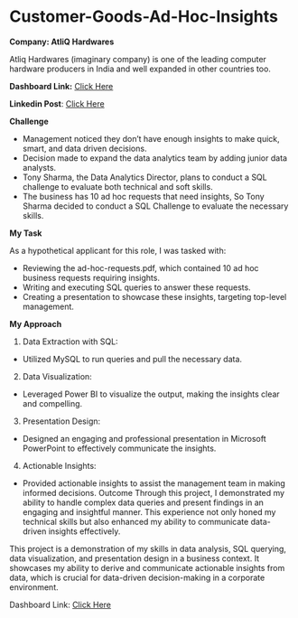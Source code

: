 # Customer-Goods-Ad-Hoc-Insights
**Company: AtliQ Hardwares**

Atliq Hardwares (imaginary company) is one of the leading computer hardware producers in India and well expanded in other countries too.

**Dashboard Link:** [Click Here](https://app.powerbi.com/view?r=eyJrIjoiMTM3NzM5NTgtNDZjYS00YjcwLWIyOGQtZjcxMTMwMTFhYzJiIiwidCI6ImM2ZTU0OWIzLTVmNDUtNDAzMi1hYWU5LWQ0MjQ0ZGM1YjJjNCJ9&pageName=842b261170320cdc2060)

**Linkedin Post**: [Click Here](https://www.linkedin.com/posts/lohithamada_ad-hoc-insights-activity-7259814450466037760-I4bh?utm_source=share&utm_medium=member_desktop)

**Challenge**
* Management noticed they don’t have enough insights to make quick, smart, and data driven decisions.
* Decision made to expand the data analytics team by adding junior data analysts.
* Tony Sharma, the Data Analytics Director, plans to conduct a SQL challenge to evaluate 
both technical and soft skills.
* The business has 10 ad hoc requests that need insights, So Tony Sharma decided to conduct a SQL Challenge to evaluate the necessary skills.

**My Task**

As a hypothetical applicant for this role, I was tasked with:

* Reviewing the ad-hoc-requests.pdf, which contained 10 ad hoc business requests requiring insights.
* Writing and executing SQL queries to answer these requests.
* Creating a presentation to showcase these insights, targeting top-level management.
  
**My Approach**
1. Data Extraction with SQL:
* Utilized MySQL to run queries and pull the necessary data.
2. Data Visualization:
* Leveraged Power BI to visualize the output, making the insights clear and compelling.
3. Presentation Design:
* Designed an engaging and professional presentation in Microsoft PowerPoint to effectively communicate the insights.
4. Actionable Insights:
* Provided actionable insights to assist the management team in making informed decisions.
Outcome
Through this project, I demonstrated my ability to handle complex data queries and present findings in an engaging and insightful manner. This experience not only honed my technical skills but also enhanced my ability to communicate data-driven insights effectively.


This project is a demonstration of my skills in data analysis, SQL querying, data visualization, and presentation design in a business context. It showcases my ability to derive and communicate actionable insights from data, which is crucial for data-driven decision-making in a corporate environment.

Dashboard Link: [Click Here](https://app.powerbi.com/view?r=eyJrIjoiMTM3NzM5NTgtNDZjYS00YjcwLWIyOGQtZjcxMTMwMTFhYzJiIiwidCI6ImM2ZTU0OWIzLTVmNDUtNDAzMi1hYWU5LWQ0MjQ0ZGM1YjJjNCJ9&pageName=842b261170320cdc2060)
